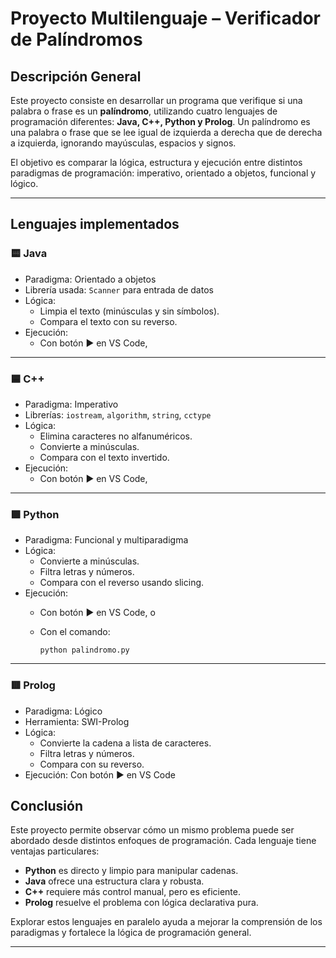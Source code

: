 # Proyecto Multilenguaje – Verificador de Palíndromos

## Descripción General

Este proyecto consiste en desarrollar un programa que verifique si una palabra o frase es un **palíndromo**, utilizando cuatro lenguajes de programación diferentes: **Java, C++, Python y Prolog**. Un palíndromo es una palabra o frase que se lee igual de izquierda a derecha que de derecha a izquierda, ignorando mayúsculas, espacios y signos.

El objetivo es comparar la lógica, estructura y ejecución entre distintos paradigmas de programación: imperativo, orientado a objetos, funcional y lógico.

---

## Lenguajes implementados

### 🟨 Java

- Paradigma: Orientado a objetos
- Librería usada: `Scanner` para entrada de datos
- Lógica:
  - Limpia el texto (minúsculas y sin símbolos).
  - Compara el texto con su reverso.
- Ejecución:
  - Con botón ▶️ en VS Code, 

---

### 🟦 C++

- Paradigma: Imperativo
- Librerías: `iostream`, `algorithm`, `string`, `cctype`
- Lógica:
  - Elimina caracteres no alfanuméricos.
  - Convierte a minúsculas.
  - Compara con el texto invertido.
- Ejecución:
  - Con botón ▶️ en VS Code, 

---

### 🟩 Python

- Paradigma: Funcional y multiparadigma
- Lógica:
  - Convierte a minúsculas.
  - Filtra letras y números.
  - Compara con el reverso usando slicing.
- Ejecución:
  - Con botón ▶️ en VS Code, o
  - Con el comando:

    ```
    python palindromo.py
    ```

---

### 🟥 Prolog

- Paradigma: Lógico
- Herramienta: SWI-Prolog
- Lógica:
  - Convierte la cadena a lista de caracteres.
  - Filtra letras y números.
  - Compara con su reverso.
- Ejecución:
Con botón ▶️ en VS Code



## Conclusión

Este proyecto permite observar cómo un mismo problema puede ser abordado desde distintos enfoques de programación. Cada lenguaje tiene ventajas particulares:
- **Python** es directo y limpio para manipular cadenas.
- **Java** ofrece una estructura clara y robusta.
- **C++** requiere más control manual, pero es eficiente.
- **Prolog** resuelve el problema con lógica declarativa pura.

Explorar estos lenguajes en paralelo ayuda a mejorar la comprensión de los paradigmas y fortalece la lógica de programación general.

---
